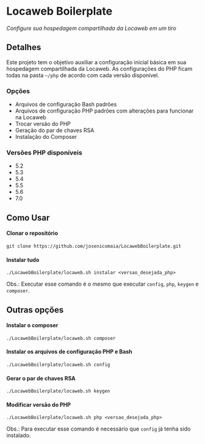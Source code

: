 # Locaweb Boilerplate

*Configure sua hospedagem compartilhada da Locaweb em um tiro*

## Detalhes
Este projeto tem o objetivo auxiliar a configuração inicial básica em sua hospedagem compartilhada da Locaweb.
As configurações do PHP ficam todas na pasta `~/php` de acordo com cada versão disponível.

### Opções
* Arquivos de configuração Bash padrões
* Arquivos de configuração PHP padrões com alterações para funcionar na Locaweb
* Trocar versão do PHP
* Geração do par de chaves RSA
* Instalação do Composer

### Versões PHP disponíveis
* 5.2
* 5.3
* 5.4
* 5.5
* 5.6
* 7.0

## Como Usar
#### Clonar o repositório
`git clone https://github.com/josenicomaia/LocawebBoilerplate.git`

#### Instalar tudo
`./LocawebBoilerplate/locaweb.sh instalar <versao_desejada_php>`

Obs.: Executar esse comando é o mesmo que executar `config`, `php`, `keygen` e `composer`.

## Outras opções
#### Instalar o composer
`./LocawebBoilerplate/locaweb.sh composer`

#### Instalar os arquivos de configuração PHP e Bash
`./LocawebBoilerplate/locaweb.sh config`

#### Gerar o par de chaves RSA
`./LocawebBoilerplate/locaweb.sh keygen`

#### Modificar versão do PHP
`./LocawebBoilerplate/locaweb.sh php <versao_desejada_php>`

Obs.: Para executar esse comando é necessário que `config` já tenha sido instalado.
